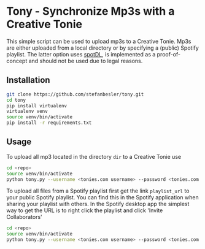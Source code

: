 # Tony - Synchronize Mp3s with a Creative Tonie

This simple script can be used to upload mp3s to a Creative Tonie. Mp3s are either uploaded from a local directory or by specifying a (public) Spotify playlist.
The latter option uses [spotDL](https://github.com/spotDL/spotify-downloader), is implemented as a proof-of-concept and should not be used due to legal reasons.

## Installation

``` bash
git clone https://github.com/stefanbesler/tony.git
cd tony
pip install virtualenv
virtualenv venv
source venv/bin/activate
pip install -r requirements.txt
```

## Usage

To upload all mp3 located in the directory `dir` to a Creative Tonie use

``` bash
cd <repo>
source venv/bin/activate
python tony.py --username <tonies.com username> --password <tonies.com password> --input-path <dir>
```

To upload all files from a Spotify playlist first get the link `playlist_url` to your public Spotify playlist. You can find this in the Spotify application when
sharing your playlist with others. In the Spotify desktop app the simplest way to get the URL is to right click the playlist and click 'Invite Collaborators' 

``` bash
cd <repo>
source venv/bin/activate
python tony.py --username <tonies.com username> --password <tonies.com password> --playlist <playlist_url>
```
